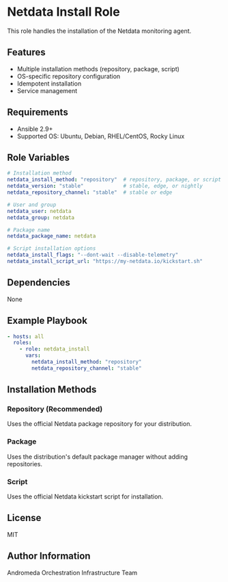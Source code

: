 # Netdata Install Role

This role handles the installation of the Netdata monitoring agent.

## Features

- Multiple installation methods (repository, package, script)
- OS-specific repository configuration
- Idempotent installation
- Service management

## Requirements

- Ansible 2.9+
- Supported OS: Ubuntu, Debian, RHEL/CentOS, Rocky Linux

## Role Variables

```yaml
# Installation method
netdata_install_method: "repository"  # repository, package, or script
netdata_version: "stable"             # stable, edge, or nightly
netdata_repository_channel: "stable"  # stable or edge

# User and group
netdata_user: netdata
netdata_group: netdata

# Package name
netdata_package_name: netdata

# Script installation options
netdata_install_flags: "--dont-wait --disable-telemetry"
netdata_install_script_url: "https://my-netdata.io/kickstart.sh"
```

## Dependencies

None

## Example Playbook

```yaml
- hosts: all
  roles:
    - role: netdata_install
      vars:
        netdata_install_method: "repository"
        netdata_repository_channel: "stable"
```

## Installation Methods

### Repository (Recommended)

Uses the official Netdata package repository for your distribution.

### Package

Uses the distribution's default package manager without adding repositories.

### Script

Uses the official Netdata kickstart script for installation.

## License

MIT

## Author Information

Andromeda Orchestration Infrastructure Team
